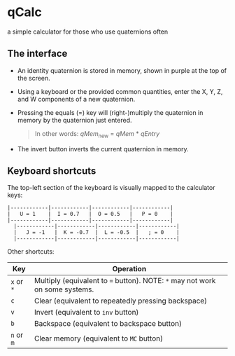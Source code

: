 # qCalc

a simple calculator for those who use quaternions often

## The interface

 - An identity quaternion is stored in memory, shown in purple at the top of the screen.
 - Using a keyboard or the provided common quantities, enter the X, Y, Z, and W components of a new quaternion.
 - Pressing the equals (=) key will (right-)multiply the quaternion in memory by the quaternion just entered.

   > In other words: *qMem*<sub>new</sub> = *qMem* * *qEntry*

 - The invert button inverts the current quaternion in memory. 

## Keyboard shortcuts

The top-left section of the keyboard is visually mapped to the calculator keys:

```
|------------|------------|------------|------------|
|   U = 1    |  I = 0.7   |  O = 0.5   |   P = 0    |
|------------|------------|------------|------------|
  |------------|------------|------------|------------|
  |   J = -1   |  K = -0.7  |  L = -0.5  |   ; = 0    |
  |------------|------------|------------|------------| 
```

Other shortcuts:

|Key         |Operation                                                                     |
|------------|------------------------------------------------------------------------------|
|`x` or `*`  | Multiply (equivalent to `=` button). NOTE: `*` may not work on some systems. |
|`c`         | Clear (equivalent to repeatedly pressing backspace)                          |
|`v`         | Invert (equivalent to `inv` button)                                          |
|`b`         | Backspace (equivalent to backspace button)                                   |
|`n` or `m`  | Clear memory (equivalent to `MC` button)                                     |
